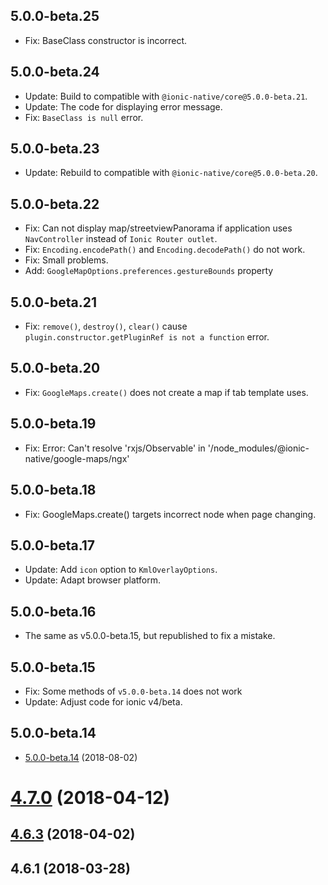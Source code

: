 ## 5.0.0-beta.25
  - Fix: BaseClass constructor is incorrect.

## 5.0.0-beta.24

  - Update: Build to compatible with `@ionic-native/core@5.0.0-beta.21`.
  - Update: The code for displaying error message.
  - Fix: `BaseClass is null` error.

## 5.0.0-beta.23
  - Update: Rebuild to compatible with `@ionic-native/core@5.0.0-beta.20`.

## 5.0.0-beta.22
  - Fix: Can not display map/streetviewPanorama if application uses `NavController` instead of `Ionic Router outlet`.
  - Fix: `Encoding.encodePath()` and `Encoding.decodePath()` do not work.
  - Fix: Small problems.
  - Add: `GoogleMapOptions.preferences.gestureBounds` property

## 5.0.0-beta.21
  - Fix: `remove()`, `destroy()`, `clear()` cause `plugin.constructor.getPluginRef is not a function` error.

## 5.0.0-beta.20
  - Fix: `GoogleMaps.create()` does not create a map if tab template uses.


## 5.0.0-beta.19
  - Fix: Error: Can't resolve 'rxjs/Observable' in '/node_modules/@ionic-native/google-maps/ngx'

## 5.0.0-beta.18
  - Fix: GoogleMaps.create() targets incorrect node when page changing.


## 5.0.0-beta.17
  - Update: Add `icon` option to `KmlOverlayOptions`.
  - Update: Adapt browser platform.

## 5.0.0-beta.16
  - The same as v5.0.0-beta.15, but republished to fix a mistake.

## 5.0.0-beta.15
  - Fix: Some methods of `v5.0.0-beta.14` does not work
  - Update: Adjust code for ionic v4/beta.

## 5.0.0-beta.14
  - [5.0.0-beta.14](https://github.com/ionic-team/ionic-native/compare/v4.7.0...v5.0.0-beta.14) (2018-08-02)



<a name="4.7.0"></a>
# [4.7.0](https://github.com/ionic-team/ionic-native/compare/v4.6.3...v4.7.0) (2018-04-12)



<a name="4.6.3"></a>
## [4.6.3](https://github.com/ionic-team/ionic-native/compare/v4.6.1...v4.6.3) (2018-04-02)



<a name="4.6.1"></a>
## 4.6.1 (2018-03-28)
